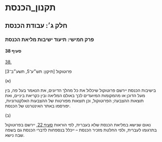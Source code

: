 # תקנון_הכנסת

## חלק ג׳: עבודת הכנסת

### פרק חמישי: תיעוד ישיבות מליאת הכנסת

#### סעיף 38

[38.](https://he.wikisource.org/wiki/תקנון_הכנסת#s_yp_38)

פרוטוקול [תיקון: תש״ע־5, תשע״ב־3]

(א)

בישיבות
הכנסת יירשם פרוטוקול שיכלול את כל מהלך הדיונים, את הנאמר בעל פה, בין מעל
הדוכן או מהמקומות המיועדים לכך באולם המליאה ובין כקריאת ביניים, ואת
תוצאות ההצבעה; הפרוטוקול, וכן תוצאות מפורטות של ההצבעות האלקטרוניות,
יפורסמו באתר האינטרנט של הכנסת.

(ב)

נאום שנישא במליאת הכנסת שלא בעברית, לפי הוראות [סעיף 22](https://he.wikisource.org/wiki/תקנון_הכנסת#s_yp_22), יירשם בפרוטוקול בתרגומו לעברית, ולפי החלטת מזכיר הכנסת – ייכלל בנספחות לדברי הכנסת גם בשפה שבה נישא.